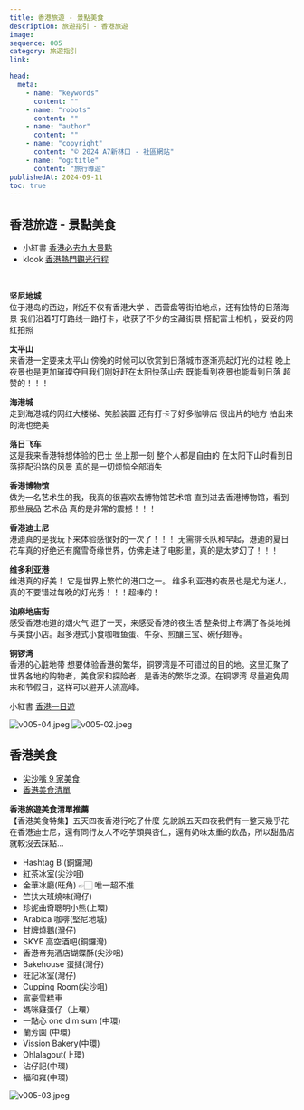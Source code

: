 ```yaml
---
title: 香港旅遊 - 景點美食
description: 旅遊指引 - 香港旅遊
image:
sequence: 005
category: 旅遊指引
link:

head:
  meta:
    - name: "keywords"
      content: ""
    - name: "robots"
      content: ""
    - name: "author"
      content: ""
    - name: "copyright"
      content: "© 2024 A7新林口 - 社區網站"
    - name: "og:title"
      content: "旅行導遊"
publishedAt: 2024-09-11
toc: true
---
```


## 香港旅遊 - 景點美食

- 小紅書 <a href="https://www.xiaohongshu.com/explore/668bc4360000000025007986?xsec_token=ABMZ8qbpfAONaPJ8CPXIcOpr_P2Ub2jjF_EZ1urS4cviM=&xsec_source=pc_search&source=unknown">香港必去九大景點</a>
- klook <a href="https://www.klook.com/zh-TW/experiences/list/hong-kong-tours/c2-cate9/">香港熱門觀光行程</a>

<br>

**坚尼地城**  
位于港岛的西边，附近不仅有香港大学 、西营盘等街拍地点，还有独特的日落海景
我们沿着叮叮路线一路打卡，收获了不少的宝藏街景
搭配富士相机 ，妥妥的网红拍照

**太平山**  
来香港一定要来太平山
傍晚的时候可以欣赏到日落城市逐渐亮起灯光的过程
晚上夜景也是更加璀璨夺目我们刚好赶在太阳快落山去 既能看到夜景也能看到日落 超赞的！！！

**海港城**  
走到海港城的网红大楼梯、笑脸装置 还有打卡了好多咖啡店 很出片的地方 拍出来的海也绝美

**落日飞车**  
这是我来香港特想体验的巴士
坐上那一刻 整个人都是自由的 在太阳下山时看到日落搭配沿路的风景 真的是一切烦恼全部消失

**香港博物馆**  
做为一名艺术生的我，我真的很喜欢去博物馆艺术馆
直到进去香港博物馆，看到那些展品 艺术品 真的是非常的震撼！！！

**香港迪士尼**  
港迪真的是我玩下来体验感很好的一次了！！！
无需排长队和早起，港迪的夏日花车真的好绝还有魔雪奇缘世界，仿佛走进了电影里，真的是太梦幻了！！！

**维多利亚港**  
维港真的好美！ 它是世界上繁忙的港口之一。
维多利亚港的夜景也是尤为迷人，真的不要错过每晚的灯光秀！！！超棒的！

**油麻地庙街**  
感受香港地道的烟火气 逛了一天，来感受香港的夜生活 整条街上布满了各类地摊与美食小店。超多港式小食咖喱鱼蛋、牛杂、煎釀三宝、碗仔翅等。

**铜锣湾**  
香港的心脏地带 想要体验香港的繁华，铜锣湾是不可错过的目的地。这里汇聚了世界各地的购物者，美食家和探险者，是香港的繁华之源。在铜锣湾 尽量避免周末和节假日，这样可以避开人流高峰。

小紅書 <a href="https://www.xiaohongshu.com/explore/66d96b970000000012011ea9?xsec_token=ABEHYB3-vYCfXZ-Q9y1CyHpndrWOm6W9tkJ0bHEKaX4Bo=&xsec_source=pc_search&source=unknown">香港一日遊</a>

![v005-04.jpeg](/images/travel/v005-04.jpeg)
![v005-02.jpeg](/images/travel/v005-02.jpeg)

## 香港美食

- <a href="https://www.xiaohongshu.com/explore/66cda37b000000001d03a1d6?xsec_token=ABIwof0a5P_Yt_UdMbro9WaEDYslp-6mK1MXvaJbS7hDU=&xsec_source=pc_search&source=unknown">尖沙嘴 9 家美食</a>
- <a href="https://www.xiaohongshu.com/explore/65dea9200000000003036619?xsec_token=AB6L8UhOCDTEIkfMV3nOXSsDy4ELGbK1EVrZnQvTLDuM0=&xsec_source=pc_search&source=unknown">香港美食清單</a>

**香港旅遊美食清單推薦**  
【香港美食特集】五天四夜香港行吃了什麼
先說說五天四夜我們有一整天幾乎花在香港迪士尼，還有同行友人不吃芋頭與杏仁，還有奶味太重的飲品，所以甜品店就較沒去踩點...

- Hashtag B (銅鑼灣)
- 紅茶冰室(尖沙咀)
- 金華冰廳(旺角) 👉🏻 唯一超不推
- 竺扶大班燒味(灣仔)
- 珍妮曲奇聰明小熊(上環)
- Arabica 咖啡(堅尼地城)
- 甘牌燒鵝(灣仔)
- SKYE 高空酒吧(銅鑼灣)
- 香港帝苑酒店蝴蝶酥(尖沙咀)
- Bakehouse 蛋撻(灣仔)
- 旺記冰室(灣仔)
- Cupping Room(尖沙咀)
- 富豪雪糕車
- 媽咪雞蛋仔（上環）
- 一點心 one dim sum (中環)
- 蘭芳園 (中環)
- Vission Bakery(中環)
- Ohlalagout(上環)
- 沾仔記(中環)
- 福和雍(中環)

![v005-03.jpeg](/images/travel/v005-03.jpeg)
